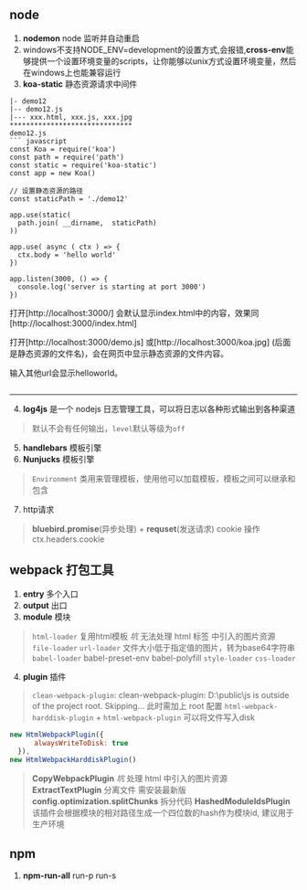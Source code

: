 ## node
1. **nodemon** node 监听并自动重启
2. windows不支持NODE_ENV=development的设置方式,会报错,**cross-env**能够提供一个设置环境变量的scripts，让你能够以unix方式设置环境变量，然后在windows上也能兼容运行
3. **koa-static** 静态资源请求中间件
``` demo
|- demo12
|-- demo12.js
|--- xxx.html, xxx.js, xxx.jpg
******************************
demo12.js
``` javascript
const Koa = require('koa')
const path = require('path')
const static = require('koa-static')
const app = new Koa()

// 设置静态资源的路径 
const staticPath = './demo12'

app.use(static(
  path.join( __dirname,  staticPath)
))

app.use( async ( ctx ) => {
  ctx.body = 'hello world'
})

app.listen(3000, () => {
  console.log('server is starting at port 3000')
})
``` 

打开[http://localhost:3000/] 会默认显示index.html中的内容，效果同[http://localhost:3000/index.html]

打开[http://localhost:3000/demo.js] 或[http://localhost:3000/koa.jpg] (后面是静态资源的文件名)，会在网页中显示静态资源的文件内容。

输入其他url会显示helloworld。
```
```
**********************************
4. **log4js** 是一个 nodejs 日志管理工具，可以将日志以各种形式输出到各种渠道
> 默认不会有任何输出，`level`默认等级为`off`

5. **handlebars** 模板引擎
6. **Nunjucks** 模板引擎
> `Environment` 类用来管理模板，使用他可以加载模板，模板之间可以继承和包含

7. http请求
> **bluebird.promise**(异步处理) + **requset**(发送请求)
> cookie 操作 ctx.headers.cookie

## webpack 打包工具
1. **entry** 多个入口
2. **output** 出口
3. **module** 模块
> `html-loader` 复用html模板 *坑* 无法处理 html 标签 中引入的图片资源
> `file-loader`
> `url-loader` 文件大小低于指定值的图片，转为base64字符串
> `babel-loader` babel-preset-env babel-polyfill
> `style-loader` `css-loader`
4. **plugin** 插件
> `clean-webpack-plugin`: clean-webpack-plugin: D:\public\js is outside of the project root. Skipping...
  此时需加上 root 配置
> `html-webpack-harddisk-plugin` + `html-webpack-plugin` 可以将文件写入disk
  ``` javascript
  new HtmlWebpackPlugin({
		alwaysWriteToDisk: true
	}),
  new HtmlWebpackHarddiskPlugin()
  ```
> **CopyWebpackPlugin** *坑* 处理 html 中引入的图片资源
> **ExtractTextPlugin** 分离文件 需安装最新版
> **config.optimization.splitChunks** 拆分代码
> **HashedModuleIdsPlugin** 该插件会根据模块的相对路径生成一个四位数的hash作为模块id, 建议用于生产环境

## npm 
1. **npm-run-all**  run-p run-s